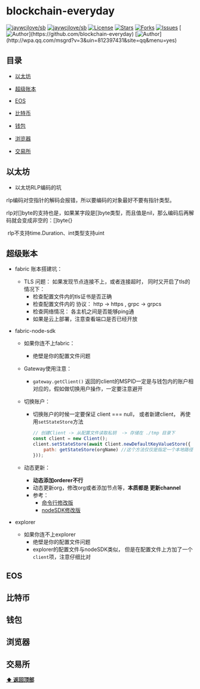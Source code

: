 # blockchain-everyday

[![jaywcjlove/sb](https://jaywcjlove.github.io/sb/ico/awesome.svg)](https://github.com/sindresorhus/awesome) [![jaywcjlove/sb](https://jaywcjlove.github.io/sb/lang/chinese.svg)](README-zh.md) [![License](https://img.shields.io/github/license/blockchain-everyday/blockchain-everyday.svg)](https://jitpack.io/#blockchain-everyday/blockchain-everyday)  [![Stars](https://img.shields.io/github/stars/golang-everyday/golang-everyday.svg)](https://jitpack.io/#blockchain-everyday/blockchain-everyday)  [![Forks](https://img.shields.io/github/forks/golang-everyday/golang-everyday.svg)](https://jitpack.io/#blockchain-everyday/blockchain-everyday) [![Issues](https://img.shields.io/github/issues/golang-everyday/golang-everyday.svg)](https://jitpack.io/#blockchain-everyday/blockchain-everyday)
[![Author](https://img.shields.io/badge/Author-GolangEverydayGroup-black.svg?)](https://github.com/blockchain-everyday)
[![Author](https://img.shields.io/badge/QQ-812397431-yellow.svg?)](http://wpa.qq.com/msgrd?v=3&uin=812397431&site=qq&menu=yes)



## 目录

- [以太坊](#以太坊)

- [超级账本](#超级账本)
- [EOS](#EOS)
- [比特币](#比特币)
- [钱包](#钱包)
- [浏览器](#浏览器)
- [交易所](#交易所)



## 以太坊 

- 以太坊RLP编码的坑

​      rlp编码对空指针的解码会报错，所以要编码的对象最好不要有指针类型。

​      rlp对[]byte的支持也是，如果某字段是[]byte类型，而且值是nil，那么编码后再解码就会变成非空的：[]byte{}

​      rlp不支持time.Duration、int类型支持uint

## 超级账本

- fabric 账本搭建坑：

  - TLS 问题： 如果发现节点连接不上，或者连接超时， 同时又开启了tls的情况下：
    - 检查配置文件内的tls证书是否正确
    - 检查配置文件内的 协议： http -> https , grpc -> grpcs
    - 检查网络情况： 各主机之间是否能够ping通
    - 如果是云上部署，注意查看端口是否已经开放

- fabric-node-sdk

  - 如果你连不上fabric：

    - 绝壁是你的配置文件问题

  - Gateway使用注意：

    - `gateway.getClient()` 返回的client的MSPID一定是与钱包内的账户相对应的，假如做切换用户操作，一定要注意避开

  - 切换账户：

    - 切换账户的时候一定要保证 client === null， 或者新建client， 再使用`setStateStore`方法

      ```js
      // 创建Client -> 从配置文件读取私钥  -> 存储在 ./tmp 目录下
      const client = new Client();
      client.setStateStore(await Client.newDefaultKeyValueStore({
          path: getStateStore(orgName) //这个方法仅仅是指定一个本地路径
      }));
      ```

  - 动态更新：
    - **动态添加orderer不行**
    - 动态更新org，修改org或者添加节点等，**本质都是 更新channel**
    - 参考：
      - [命令行修改版](https://gerrit.hyperledger.org/r/#/c/13687/)
      - [nodeSDK修改版](https://github.com/hyperledger/fabric-sdk-node/blob/release-1.4/test/integration/configtxlator.js)

- explorer

  - 如果你连不上explorer
    - 绝壁是你的配置文件问题
    - explorer的配置文件与nodeSDK类似， 但是在配置文件上方加了一个 `client`项，注意仔细比对



## EOS

## 比特币

## 钱包

## 浏览器

## 交易所

**[⬆ 返回顶部](#目录)**

